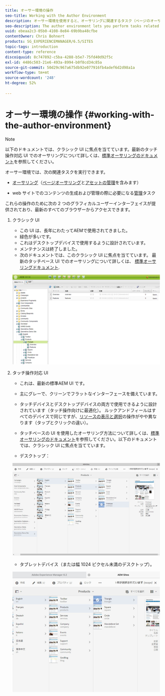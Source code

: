 ```yaml
---
title: オーサー環境の操作
seo-title: Working with the Author Environment
description: オーサー環境を使用すると、オーサリングに関連するタスク（ページのオーサリングと管理を含む）や、Web サイト上のコンテンツを生成および管理する際に必要な管理タスクを実行できます。
seo-description: The author environment lets you perform tasks related to authoring (including page authoring and managing assets) and administering tasks you need when generating and maintaining the content on your website.
uuid: ebeaa2c3-05b0-4108-8e84-69b9ba48cfbe
contentOwner: Chris Bohnert
products: SG_EXPERIENCEMANAGER/6.5/SITES
topic-tags: introduction
content-type: reference
discoiquuid: 8c747892-c5ba-4288-b5e7-75fd40d92f5c
exl-id: 4486c503-21e6-493a-8994-b0f8cd34c85a
source-git-commit: 50d29c967a675db92e077916fb4adef6d2d98a1a
workflow-type: tm+mt
source-wordcount: '248'
ht-degree: 52%

---
```


# オーサー環境の操作 {#working-with-the-author-environment}

>[!NOTE]
>
>以下のドキュメントでは、クラシック UI に焦点を当てています。最新のタッチ操作対応 UI でのオーサリングについて詳しくは、[標準オーサリングのドキュメント](/help/assets/assets.md)を参照してください。

オーサー環境では、次の関連タスクを実行できます。

* [オーサリング](/help/sites-authoring/author.md)（[ページオーサリング](/help/sites-authoring/qg-page-authoring.md)と[アセットの管理](/help/assets/assets.md)を含みます）

* web サイトでのコンテンツの生成および管理の際に必要になる[管理](/help/sites-administering/administer-best-practices.md)タスク

これらの操作のために次の 2 つのグラフィカルユーザーインターフェイスが提供されており、最新のすべてのブラウザーからアクセスできます。

1. クラシック UI

   * この UI は、長年にわたってAEMで使用されてきました。
   * 緑色が多いです。
   * これはデスクトップデバイスで使用するように設計されています。
   * メンテナンスは終了しました。
   * 次のドキュメントでは、このクラシック UI に焦点を当てています。 最新のタッチベース UI でのオーサリングについて詳しくは、 [標準オーサリングドキュメント](/help/sites-authoring/author.md).

   ![chlimage_1-149](assets/chlimage_1-149.png)

1. タッチ操作対応 UI

   * これは、最新の標準AEM UI です。
   * 主にグレーで、クリーンでフラットなインターフェースを備えています。
   * タッチデバイスとデスクトップデバイスの両方で使用できるように設計されています（タッチ操作向けに最適化）。 ルックアンドフィールはすべてのデバイスで同じですが、[リソースの表示と選択](/help/sites-authoring/basic-handling.md)の操作がやや異なります（タップとクリックの違い）。
   * タッチベースの UI を使用したオーサリング方法について詳しくは、[標準オーサリングのドキュメント](/help/sites-authoring/author.md)を参照してください。以下のドキュメントでは、クラシック UI に焦点を当てています。

   * デスクトップ：

   ![chlimage_1-150](assets/chlimage_1-150.png)

   * タブレットデバイス（または幅 1024 ピクセル未満のデスクトップ）。

   ![chlimage_1-7](assets/chlimage_1-7.jpeg)
